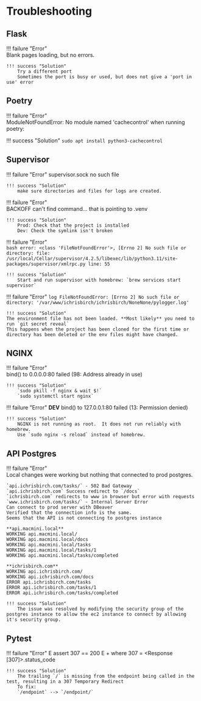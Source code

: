 # Troubleshooting

## Flask

!!! failure "Error"  
    Blank pages loading, but no errors.

    !!! success "Solution"
        Try a different port
        Sometimes the port is busy or used, but does not give a 'port in use' error

## Poetry

!!! failure "Error"  
    ModuleNotFoundError: No module named 'cachecontrol' when running poetry:

!!! success "Solution"
    `sudo apt install python3-cachecontrol`

## Supervisor

!!! failure "Error"
    supervisor.sock no such file

    !!! success "Solution"
        make sure directories and files for logs are created.

!!! failure "Error"  
    BACKOFF can't find command... that is pointing to .venv

    !!! success "Solution"
        Prod: Check that the project is installed
        Dev: Check the symlink isn't broken

!!! failure "Error"  
    ```bash
    error: <class 'FileNotFoundError'>, [Errno 2] No such file or directory: file: /usr/local/Cellar/supervisor/4.2.5/libexec/lib/python3.11/site-packages/supervisor/xmlrpc.py line: 55
    ```

    !!! success "Solution"
        Start and run supervisor with homebrew: `brew services start supervisor`

!!! failure "Error"
    ```log
    FileNotFoundError: [Errno 2] No such file or directory: '/var/www/ichrisbirch/ichrisbirch/NoneNone/pylogger.log'
    ```

    !!! success "Solution"
    The environment file has not been loaded. **Most likely** you need to run `git secret reveal`
    This happens when the project has been cloned for the first time or directory has been deleted or the env files might have changed.

## NGINX

!!! failure "Error"  
    bind() to 0.0.0.0:80 failed (98: Address already in use)

    !!! success "Solution"
        `sudo pkill -f nginx & wait $!`
        `sudo systemctl start nginx`

!!! failure "Error"
    **DEV**
    bind() to 127.0.0.1:80 failed (13: Permission denied)

    !!! success "Solution"
        NGINX is not running as root.  It does not run reliably with homebrew.
        Use `sudo nginx -s reload` instead of homebrew.

## API Postgres

!!! failure "Error"  
    Local changes were working but nothing that connected to prod postgres.

    `api.ichrisbirch.com/tasks/` - 502 Bad Gateway
    `api.ichrisbirch.com` Success redirect to `/docs`
    `ichrisbirch.com` redirects to www in browser but error with requests
    `www.ichrisbirch.com/tasks/` - Internal Server Error
    Can connect to prod server with DBeaver
    Verified that the connection info is the same.
    Seems that the API is not connecting to postgres instance

    **api.macmini.local**
    WORKING api.macmini.local/
    WORKING api.macmini.local/docs
    WORKING api.macmini.local/tasks
    WORKING api.macmini.local/tasks/1
    WORKING api.macmini.local/tasks/completed

    **ichrisbirch.com**
    WORKING api.ichrisbirch.com/
    WORKING api.ichrisbirch.com/docs
    ERROR api.ichrisbirch.com/tasks
    ERROR api.ichrisbirch.com/tasks/1
    ERROR api.ichrisbirch.com/tasks/completed

    !!! success "Solution"
        The issue was resolved by modifying the security group of the postgres instance to allow the ec2 instance to connect by allowing it's security group.

## Pytest

!!! failure "Error"
    E       assert 307 == 200
    E        +  where 307 = \<Response [307]\>.status_code

    !!! success "Solution"
        The trailing `/` is missing from the endpoint being called in the test, resulting in a 307 Temporary Redirect
        To fix:
        `/endpoint` --> `/endpoint/`
